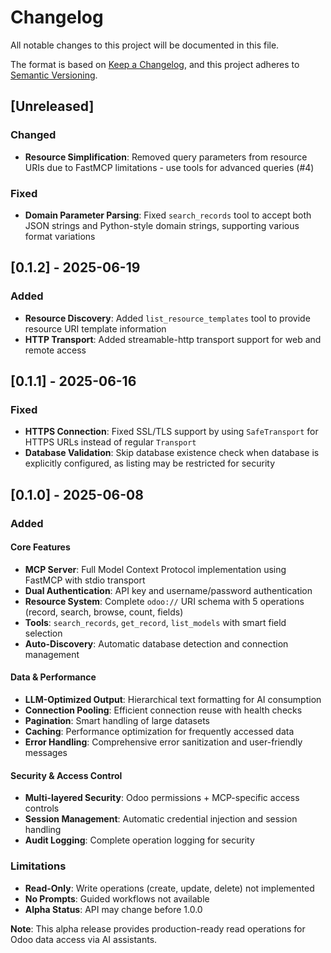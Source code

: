 # Changelog

All notable changes to this project will be documented in this file.

The format is based on [Keep a Changelog](https://keepachangelog.com/en/1.0.0/),
and this project adheres to [Semantic Versioning](https://semver.org/spec/v2.0.0.html).

## [Unreleased]

### Changed
- **Resource Simplification**: Removed query parameters from resource URIs due to FastMCP limitations - use tools for advanced queries (#4)

### Fixed
- **Domain Parameter Parsing**: Fixed `search_records` tool to accept both JSON strings and Python-style domain strings, supporting various format variations

## [0.1.2] - 2025-06-19

### Added
- **Resource Discovery**: Added `list_resource_templates` tool to provide resource URI template information
- **HTTP Transport**: Added streamable-http transport support for web and remote access

## [0.1.1] - 2025-06-16

### Fixed
- **HTTPS Connection**: Fixed SSL/TLS support by using `SafeTransport` for HTTPS URLs instead of regular `Transport`
- **Database Validation**: Skip database existence check when database is explicitly configured, as listing may be restricted for security

## [0.1.0] - 2025-06-08

### Added

#### Core Features
- **MCP Server**: Full Model Context Protocol implementation using FastMCP with stdio transport
- **Dual Authentication**: API key and username/password authentication
- **Resource System**: Complete `odoo://` URI schema with 5 operations (record, search, browse, count, fields)
- **Tools**: `search_records`, `get_record`, `list_models` with smart field selection
- **Auto-Discovery**: Automatic database detection and connection management

#### Data & Performance
- **LLM-Optimized Output**: Hierarchical text formatting for AI consumption
- **Connection Pooling**: Efficient connection reuse with health checks
- **Pagination**: Smart handling of large datasets
- **Caching**: Performance optimization for frequently accessed data
- **Error Handling**: Comprehensive error sanitization and user-friendly messages

#### Security & Access Control
- **Multi-layered Security**: Odoo permissions + MCP-specific access controls
- **Session Management**: Automatic credential injection and session handling
- **Audit Logging**: Complete operation logging for security

### Limitations
- **Read-Only**: Write operations (create, update, delete) not implemented
- **No Prompts**: Guided workflows not available
- **Alpha Status**: API may change before 1.0.0

**Note**: This alpha release provides production-ready read operations for Odoo data access via AI assistants.